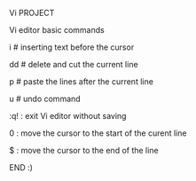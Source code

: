 Vi PROJECT

Vi editor basic commands

i # inserting text before the cursor

dd # delete and cut the current line

p # paste the lines after the current line

u # undo command

:q! : exit Vi editor without saving

0 : move the cursor to the start of the curent line

$ : move the cursor to the end of the line

END :)


